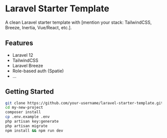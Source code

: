# Laravel Starter Template

A clean Laravel starter template with [mention your stack: TailwindCSS, Breeze, Inertia, Vue/React, etc.].

## Features

- Laravel 12
- TailwindCSS
- Laravel Breeze
- Role-based auth (Spatie)
- ...

## Getting Started

```bash
git clone https://github.com/your-username/laravel-starter-template.git my-new-project
cd my-new-project
composer install
cp .env.example .env
php artisan key:generate
php artisan migrate
npm install && npm run dev
